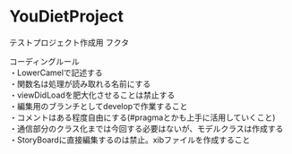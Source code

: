 # YouDietProject
テストプロジェクト作成用 フクタ

コーディングルール  
・LowerCamelで記述する  
・関数名は処理が読み取れる名前にする  
・viewDidLoadを肥大化させることは禁止する  
・編集用のブランチとしてdevelopで作業すること  
・コメントはある程度自由にする(#pragmaとかも上手に活用していくこと)  
・通信部分のクラス化までは今回する必要はないが、モデルクラスは作成する  
・StoryBoardに直接編集するのは禁止。xibファイルを作成すること  
